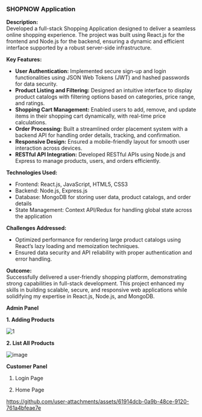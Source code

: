 ### SHOPNOW Application  

**Description:**  
Developed a full-stack Shopping Application designed to deliver a seamless online shopping experience. The project was built using React.js for the frontend and Node.js for the backend, ensuring a dynamic and efficient interface supported by a robust server-side infrastructure.  

**Key Features:**  
- **User Authentication:** Implemented secure sign-up and login functionalities using JSON Web Tokens (JWT) and hashed passwords for data security.  
- **Product Listing and Filtering:** Designed an intuitive interface to display product catalogs with filtering options based on categories, price range, and ratings.  
- **Shopping Cart Management:** Enabled users to add, remove, and update items in their shopping cart dynamically, with real-time price calculations.  
- **Order Processing:** Built a streamlined order placement system with a backend API for handling order details, tracking, and confirmation.  
- **Responsive Design:** Ensured a mobile-friendly layout for smooth user interaction across devices.  
- **RESTful API Integration:** Developed RESTful APIs using Node.js and Express to manage products, users, and orders efficiently.  

**Technologies Used:**  
- Frontend: React.js, JavaScript, HTML5, CSS3  
- Backend: Node.js, Express.js  
- Database: MongoDB for storing user data, product catalogs, and order details  
- State Management: Context API/Redux for handling global state across the application  

**Challenges Addressed:**  
- Optimized performance for rendering large product catalogs using React’s lazy loading and memoization techniques.  
- Ensured data security and API reliability with proper authentication and error handling.  

**Outcome:**  
Successfully delivered a user-friendly shopping platform, demonstrating strong capabilities in full-stack development. This project enhanced my skills in building scalable, secure, and responsive web applications while solidifying my expertise in React.js, Node.js, and MongoDB.


**Admin Panel**

**1. Adding Products**

![1](https://github.com/user-attachments/assets/250c0861-1c41-463b-96af-31a39568c6ea)


**2. List All Products**

![image](https://github.com/user-attachments/assets/697d7106-03b0-405e-8915-90974ca28724)


**Customer Panel**
1. Login Page

2. Home Page


https://github.com/user-attachments/assets/61914dcb-0a9b-48ce-9120-761a4bfeae7e


